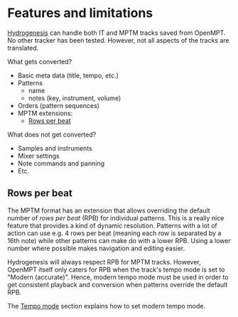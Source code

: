 # Features and limitations

[Hydrogenesis](../src/hydrogenesis.py) can handle both IT and MPTM tracks saved from OpenMPT. No other tracker has been tested. However, not all aspects of the tracks are translated.

What gets converted?

  * Basic meta data (title, tempo, etc.)
  * Patterns
      - name
      - notes (key, instrument, volume)
  * Orders (pattern sequences)
  * MPTM extensions:
      - [Rows per beat](#rows-per-beat)

What does not get converted?

  * Samples and instruments
  * Mixer settings
  * Note commands and panning
  * Etc.



Rows per beat
------------------------------------------------------------------------------------------

The MPTM format has an extension that allows overriding the default number of *rows per beat* (RPB) for individual patterns. This is a really nice feature that provides a kind of dynamic resolution. Patterns with a lot of action can use e.g. 4 rows per beat (meaning each row is separated by a 16th note) while other patterns can make do with a lower RPB. Using a lower number where possible makes navigation and editing easier.

Hydrogenesis will always respect RPB for MPTM tracks. However, OpenMPT itself only caters for RPB when the track's tempo mode is set to "Modern (accurate)". Hence, modern tempo mode must be used in order to get consistent playback and conversion when patterns override the default RPB.

The [Tempo mode](./setup_track.md#tempo-mode) section explains how to set modern tempo mode.
